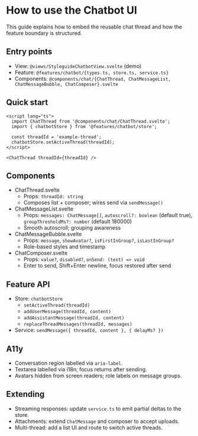 How to use the Chatbot UI
=========================

This guide explains how to embed the reusable chat thread and how the feature boundary is structured.

Entry points
------------
- View: `@views/StyleguideChatbotView.svelte` (demo)
- Feature: `@features/chatbot/{types.ts, store.ts, service.ts}`
- Components: `@components/chat/{ChatThread, ChatMessageList, ChatMessageBubble, ChatComposer}.svelte`

Quick start
-----------
```svelte
<script lang="ts">
  import ChatThread from '@components/chat/ChatThread.svelte';
  import { chatbotStore } from '@features/chatbot/store';

  const threadId = 'example-thread';
  chatbotStore.setActiveThread(threadId);
</script>

<ChatThread threadId={threadId} />
```

Components
----------
- ChatThread.svelte
  - Props: `threadId: string`
  - Composes list + composer; wires send via `sendMessage()`
- ChatMessageList.svelte
  - Props: `messages: ChatMessage[]`, `autoscroll?: boolean` (default true), `groupThresholdMs?: number` (default 180000)
  - Smooth autoscroll; grouping awareness
- ChatMessageBubble.svelte
  - Props: `message`, `showAvatar?`, `isFirstInGroup?`, `isLastInGroup?`
  - Role-based styles and timestamp
- ChatComposer.svelte
  - Props: `value?`, `disabled?`, `onSend: (text) => void`
  - Enter to send, Shift+Enter newline, focus restored after send

Feature API
-----------
- Store: `chatbotStore`
  - `setActiveThread(threadId)`
  - `addUserMessage(threadId, content)`
  - `addAssistantMessage(threadId, content)`
  - `replaceThreadMessages(threadId, messages)`
- Service: `sendMessage({ threadId, content }, { delayMs? })`

A11y
----
- Conversation region labelled via `aria-label`.
- Textarea labelled via i18n; focus returns after sending.
- Avatars hidden from screen readers; role labels on message groups.

Extending
--------
- Streaming responses: update `service.ts` to emit partial deltas to the store.
- Attachments: extend `ChatMessage` and composer to accept uploads.
- Multi-thread: add a list UI and route to switch active threads.


